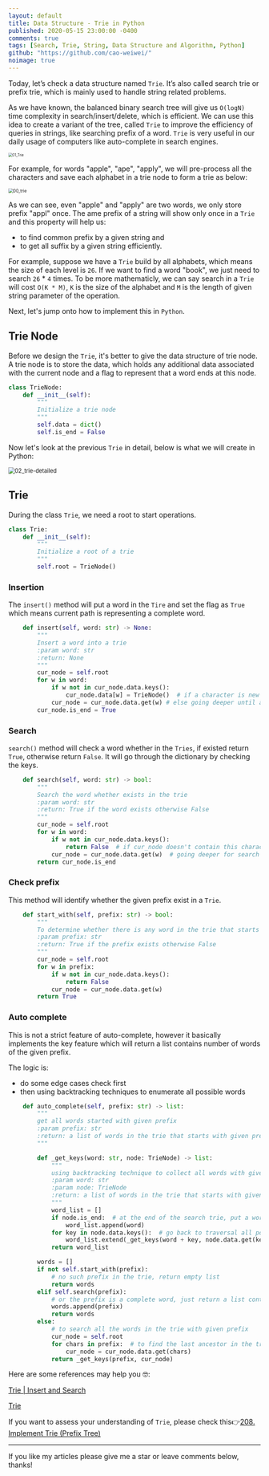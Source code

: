 ```yaml
---
layout: default
title: Data Structure - Trie in Python
published: 2020-05-15 23:00:00 -0400
comments: true
tags: [Search, Trie, String, Data Structure and Algorithm, Python]
github: "https://github.com/cao-weiwei/"
noimage: true
---
```




Today, let’s check a data structure named `Trie`. It’s also called search trie or prefix trie, which is mainly used to handle string related problems. 

<!--more-->

As we have known, the balanced binary search tree will give us `O(logN)` time complexity in search/insert/delete, which is efficient. We can use this idea to create a variant of the tree, called `Trie` to improve the efficiency of queries in strings, like searching prefix of a word. `Trie` is very useful in our daily usage of computers like auto-complete in search engines.

<img src="/assets/images/posts/Search Trie/01_Trie.png" alt="01_Trie" style="zoom:50%;" />

For example, for words "apple", "ape", "apply", we will pre-process all the characters and save each alphabet in a trie node to form a trie as below:

<img src="/assets/images/posts/Search Trie/00_trie.png" alt="00_trie" style="zoom:60%;" />

As we can see, even "apple" and "apply" are two words, we only store prefix "appl" once. The ame prefix of a string will show only once in a `Trie` and this property will help us:

-  to find common prefix by a given string and 
- to get all suffix by a given string efficiently.

For example, suppose we have a `Trie` build by all alphabets, which means the size of each level is `26`. If we want to find a word "book",  we just need to search `26` * `4` times. To be more mathematicly, we can say search in a `Trie` will cost `O(K * M)`, `K` is the size of the alphabet and `M` is the length of given string parameter of the operation.

Next, let's jump onto how to implement this in `Python`.

## Trie Node

Before we design the `Trie`, it's better to give the data structure of trie node. A trie node is to store the data, which holds any additional data associated with the current node and a flag to represent that a word ends at this node.  

```python
class TrieNode:
    def __init__(self):
        """
        Initialize a trie node
        """
        self.data = dict()
        self.is_end = False
```

Now let's look at the previous `Trie` in detail, below is what we will create in Python:

<img src="/assets/images/posts/Search Trie/02_trie-detailed.png" alt="02_trie-detailed" style="zoom:80%;" />

## Trie

During the class `Trie`, we need a root to start operations.

```python
class Trie:
    def __init__(self):
        """
        Initialize a root of a trie
        """
        self.root = TrieNode()
```



### Insertion

The `insert()` method will put a word in the `Tire` and set the flag as `True` which means current   path is representing a complete word.

```python
    def insert(self, word: str) -> None:
        """
        Insert a word into a trie
        :param word: str
        :return: None
        """
        cur_node = self.root
        for w in word:
            if w not in cur_node.data.keys():
                cur_node.data[w] = TrieNode()  # if a character is new to the trie, just append it as a new trie node
            cur_node = cur_node.data.get(w) # else going deeper until at the end of a path
        cur_node.is_end = True
```

### Search

`search()` method will check a word whether in the `Tries`, if existed return `True`, otherwise return `False`. It will go through the dictionary by checking the keys.

```python
    def search(self, word: str) -> bool:
        """
        Search the word whether exists in the trie
        :param word: str
        :return: True if the word exists otherwise False
        """
        cur_node = self.root
        for w in word:
            if w not in cur_node.data.keys():
                return False  # if cur_node doesn't contain this character, which means given word doesn't exist in trie
            cur_node = cur_node.data.get(w)  # going deeper for search the character
        return cur_node.is_end
```



### Check prefix

This method will identify whether the given prefix exist in a `Trie`.

```python
    def start_with(self, prefix: str) -> bool:
        """
        To determine whether there is any word in the trie that starts with the given prefix.
        :param prefix: str
        :return: True if the prefix exists otherwise False
        """
        cur_node = self.root
        for w in prefix:
            if w not in cur_node.data.keys():
                return False
            cur_node = cur_node.data.get(w)
        return True
```



### Auto complete

This is not a strict feature of auto-complete, however it basically implements the key feature which will return a list contains number of words of the given prefix. 

The logic is:

- do some edge cases check first
- then using backtracking techniques to enumerate all possible words

```python
    def auto_complete(self, prefix: str) -> list:
        """
        get all words started with given prefix
        :param prefix: str
        :return: a list of words in the trie that starts with given prefix
        """

        def _get_keys(word: str, node: TrieNode) -> list:
            """
            using backtracking technique to collect all words with given prefix
            :param word: str
            :param node: TrieNode
            :return: a list of words in the trie that starts with given prefix
            """
            word_list = []
            if node.is_end:  # at the end of the search trie, put a word into the answer list
                word_list.append(word)
            for key in node.data.keys():  # go back to traversal all possible paths
                word_list.extend(_get_keys(word + key, node.data.get(key)))
            return word_list

        words = []
        if not self.start_with(prefix):
            # no such prefix in the trie, return empty list
            return words
        elif self.search(prefix):
            # or the prefix is a complete word, just return a list contains the prefix
            words.append(prefix)
            return words
        else:
            # to search all the words in the trie with given prefix
            cur_node = self.root
            for chars in prefix:  # to find the last ancestor in the trie
                cur_node = cur_node.data.get(chars)
            return _get_keys(prefix, cur_node)

```



Here are some references may help you 🤓:

[Trie | Insert and Search](https://www.geeksforgeeks.org/trie-insert-and-search)

[Trie](https://www.interviewcake.com/concept/java/trie)

If you want to assess your understanding of `Trie`, please check this👉[208. Implement Trie (Prefix Tree)](https://leetcode.com/problems/implement-trie-prefix-tree/) 



---

If you like my articles please give me a star or leave comments below, thanks!
